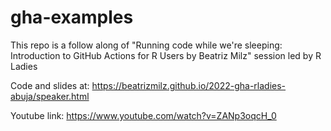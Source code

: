 # gha-examples

This repo is a follow along of "Running code while we're sleeping: Introduction to GitHub Actions for R Users by Beatriz Milz" session led by R Ladies

Code and slides at: https://beatrizmilz.github.io/2022-gha-rladies-abuja/speaker.html

Youtube link: https://www.youtube.com/watch?v=ZANp3oqcH_0

